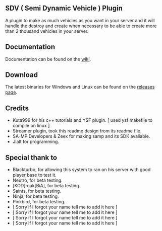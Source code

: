 ## SDV ( Semi Dynamic Vehicle ) Plugin

A plugin to make as much vehicles as you want in your server and it will handle the destroy and create when necessary to be able to create more than 2 thousand vehicles in your server.

## Documentation

Documentation can be found on the [wiki](https://github.com/Jlalt/SDV/wiki).

## Download

The latest binaries for Windows and Linux can be found on the [releases page](https://github.com/Jlalt/SDV/releases).

## Credits

- Kuta999 for his c++ tutorials and YSF plugin. [ used ysf makefile to compile on linux ]
- Streamer plugin, took this readme design from its readme file.
- SA-MP Developers & Zeex for making samp and its SDK avaliable.
- Jlalt for programming.

## Special thank to
- Blackturbo, for allowing this system to ran on his server with good player base to test it.
- Neutro, for beta testing.
- [KOD]roak[BiA], for beta testing.
- Saints, for beta testing.
- Ninja, for beta testing.
- Pinkbird, for beta testing.
- [ Sorry if I forgot your name tell me to add it here ]
- [ Sorry if I forgot your name tell me to add it here ]
- [ Sorry if I forgot your name tell me to add it here ]
- [ Sorry if I forgot your name tell me to add it here ]
